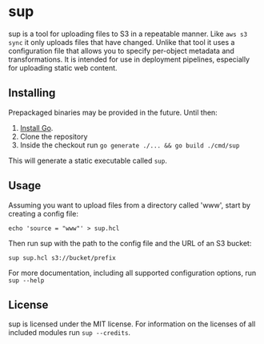 # sup

sup is a tool for uploading files to S3 in a repeatable manner. Like `aws s3
sync` it only uploads files that have changed. Unlike that tool it uses a
configuration file that allows you to specify per-object metadata and
transformations. It is intended for use in deployment pipelines, especially for
uploading static web content.

## Installing

Prepackaged binaries may be provided in the future. Until then:

1. [Install Go][go-install].
2. Clone the repository
3. Inside the checkout run `go generate ./... && go build ./cmd/sup`

This will generate a static executable called `sup`.

[go-install]: https://go.dev/doc/install

## Usage

Assuming you want to upload files from a directory called 'www', start by
creating  a config file:

```
echo 'source = "www"' > sup.hcl
```

Then run sup with the path to the config file and the URL of an S3 bucket:

```
sup sup.hcl s3://bucket/prefix
```

For more documentation, including all supported configuration options, run `sup --help`

## License

sup is licensed under the MIT license. For information on the licenses of all included modules run `sup --credits`.